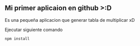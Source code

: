 
## Mi primer aplicaion en github >:D

Es una pequeña aplicacion que generar tabla de multiplicar xD

Ejecutar siguiente comando

 ```
 npm install
 ```